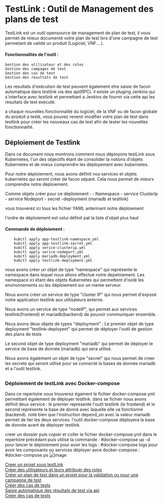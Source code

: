 # TestLink : Outil de Management des plans de test

TestLink est un outil opensource de management de plan de test, il vous permet de mieux documenté votre plan de test lors d'une campagne de test permetant de validé un produit (Logiciel, VNF....).

#### Fonctionnalités de l'outil :

    Gestion des utilisateur et des roles
    Gestion des campages de test
    Gestion des cas de test
    Gestion des resultats de test

Les resultats d'exécution de test peuvent également etre saisie de facon automatique dans testlink
via des api(RPC). il existe un pluging Jenkins qui s'interface avec testlink et permettant a Jenkins de fournir  via cette api les resultats de test exécuté.

a chaque nouvelles fonctionnalité du logiciel, de la VNF ou de facon globale du produit a testé, vous pouvez revenir modifier votre plan de test dans testlink pour créer les nouveaux cas de test afin de tester les nouvelles fonctionnalité.

## Déploiement de Testlink
Dans ce document nous montrons comment nous déployons testLink sous Kubernetes, l'un des objectifs étant de consolider la notions d'objets Kubernetes et de mieux comprendre les déployement avec kubernetes.

Pour notre déploiement, nous avons définit nos services et objets kubernetes qui seront créer de
facon séparé. Cela nous permet de mieurx comprendre notre déploiement.

Comme objets créer pour ce déploiement :
       - Namespace
       - service ClusterIp
       - service Nodeport
       - secret
        -deployment (mariadb et testlink)

vous trouverez ici tous les fichier YAML anterinant notre déploiement

l'ordre de déploiement est celui définit pat la liste d'objet plus haut

#### Commande de déploiement : 
        kubctl apply app-testlink-namespace.yml
        kubctl apply app-testlink-secret.yml
        kubctl apply serice-clusterip.yml
        kubctl apply serice-nodeport.yml
        kubctl apply mariadb-deployment.yml
        kubctl apply testlink-deployment.yml
        

nous avons créer un objet de type "namespace" qui représente le namespace dans lequel nous
allons effectué notre depeloiement. Les namespace ici étant des objets Kubernetes qui permettent d'isolé les environnements ou les déploiement sur un meme serveur.

Nous avons créer un  service de type "cluster IP" qui nous permet d'exposé notre application testlink aux utilisateurs externe.

Nous avons un service de type "nodeIP", qui permet aux services testlink(frontend) et mariadb(backend) de pouvoir communiquer ensemble.

Nous avons deux objets de types "deployment" : 
Le premier objet de type deployment "testlink-deployent" qui permet de déployer l'outil de gestion des plans de tests 

Le second objet de type deployment "mariadb" qui permet de déployer le service de base de donnée (mariadb) qui sera utilisé.

Nous avons également un objet de type "secret" qui nous permet de creer les secrets qui seront utilisé pour se connecté la bases de donnée mariadb et a l'outil testlink.

##

### Déploiement de testLink avec Docker-compose

Dans ce repertoire vous trouverez égament le fichier docker-compose.yml permettant également de
déployer testlink.
dans se fichier nous avons définit deux service :
le premier represente l'outil testlink (le frontend)
et le second représente la base de donné avec laquelle elle va fonctionné (backend).
noté bien que l'instruction depend_on avec la valeur mariadb permet de lier les deux services.
l'outil docker-compose déployera la base de donnée avant de déployer testlink.

creer un dossier puis copier et coller le fichier docker-compose.yml dans le repertoire précédant
puis utilisé la commande : #docker-compose up -d pour lancer le déploiement
pour avoir les logs :  #docker-compose logs
pour avoir les composants ou services déployer avce docker-compose : #docker-compose ps
![image](https://user-images.githubusercontent.com/27947973/203508250-52189064-05e3-41fd-b9ce-00d7df061785.png)

[Creer un projet sous testLink](./projet.md) \
[Créer des utilisateurs et leurs attribuer des roles](./user.md) \
[Créer un  plan de test dans un projet pour la validation ou pour une campagne de test](./testplan.md) \
[Créer des cas de tests](./testcase.md) \
[Saisie automatique des résultats de test via api](./pluging.md) \
[Créer des cas de tests](./testcase.md)

